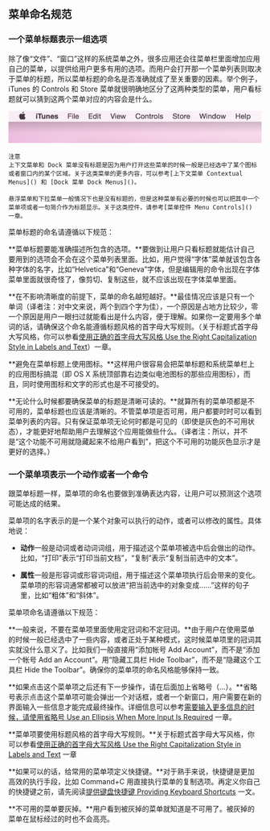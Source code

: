 ## 菜单命名规范

### 一个菜单标题表示一组选项

除了像“文件”、“窗口”这样的系统菜单之外，很多应用还会往菜单栏里面增加应用自己的菜单，以提供给用户更多有用的选项。而用户会打开那一个菜单列表则取决于菜单的标题，所以菜单标题的命名是否准确就成了至关重要的因素。举个例子，iTunes 的 Controls 和 Store 菜单就很明确地区分了这两种类型的菜单，用户看标题就可以猜到这两个菜单对应的内容会是什么。

![image](images/OSX_HIG_003_005.png)

	注意
	上下文菜单和 Dock 菜单没有标题是因为用户打开这些菜单的时候一般是已经选中了某个图标或者窗口内的某个区域。关于这类菜单的更多内容，可以参考[上下文菜单 Contextual Menus]() 和 [Dock 菜单 Dock Menus]()。

	悬浮菜单和下拉菜单一般情况下也是没有标题的，但是这种菜单有必要的时候也可以把其中一个菜单项或者一句简介作为标题显示。关于这类控件，请参考[菜单控件 Menu Controls]() 一章。

菜单标题的命名请遵循以下规范：

**菜单标题要能准确描述所包含的选项。**要做到让用户只看标题就能估计自己要用到的选项会不会在这个菜单列表里面。比如，用户觉得“字体”菜单就该包含各种字体的名字，比如“Helvetica”和“Geneva”字体，但是编辑用的命令出现在字体菜单里面就很奇怪了，像剪切、复制这些，就不应该出现在字体菜单里面。

**在不影响清晰度的前提下，菜单的命名越短越好。**最佳情况应该是只有一个单词（译者注：对中文来说，两个到四个字为佳），一个原因是占地方比较少，零一个原因是用户一眼扫过就能看出是什么内容，便于理解。如果你一定要用多个单词的话，请确保这个命名能遵循标题风格的首字母大写规则。（关于标题式首字母大写风格，你可以参看[使用正确的首字母大写风格 Use the Right Capitalization Style in Labels and Text]()）一章。

**避免在菜单标题上使用图标。**这样用户很容易会把菜单标题和系统菜单栏上的应用图标搞混（即 OS X 系统顶部靠右边类似电池图标的那些应用图标），而且，同时使用图标和文字的形式也是不可接受的。

**无论什么时候都要确保菜单的标题是清晰可读的。**就算所有的菜单项都是不可用的，菜单标题也应该是清晰的。不管菜单项是否可用，用户都要时时可以看到菜单列表的内容。只有保证菜单项无论何时都是可见的（即使是灰色的不可用状态），才能更好地帮助用户去理解这个应用能做些什么。（译者注：所以，并不是“这个功能不可用就隐藏起来不给用户看到”，把这个不可用的功能灰色显示才是更好的选择。）

### 一个菜单项表示一个动作或者一个命令

跟菜单标题一样，菜单项的命名也要做到准确表达内容，让用户可以预测这个选项可能达成的结果。

菜单项的名字表示的是一个某个对象可以执行的动作，或者可以修改的属性。具体地说：

- **动作**一般是动词或者动词词组，用于描述这个菜单项被选中后会做出的动作。比如，“打印”表示“打印当前文档”，“复制”表示“复制当前选中的文本”。

- **属性**一般是形容词或形容词词组，用于描述这个菜单项执行后会带来的变化。菜单项的形容词通常都被可以放进“把当前选中的对象变成……”这样的句子里，比如“粗体”和“斜体”。

菜单项命名请遵循以下规范：

**一般来说，不要在菜单项里面使用定冠词和不定冠词。**由于用户在使用菜单的时候一般已经选中了一些内容，或者正处于某种模式，这时候菜单项里的冠词其实就没什么意义了。比如我们一般直接用“添加帐号 Add Account”，而不是“添加一个帐号 Add an Account”。用“隐藏工具栏 Hide Toolbar”，而不是“隐藏这个工具栏 Hide the Toolbar”。确保你的菜单项的命名风格能够保持一致。

**如果点击这个菜单项之后还有下一步操作，请在后面加上省略号（…）。**省略号表示点击这个菜单项可能会弹出一个对话框，或者一个新窗口，用户需要在新的界面输入一些信息才能完成最终操作。详细信息可以参考[需要输入更多信息的时候，请使用省略号 Use an Ellipsis When More Input Is Required]() 一章。

**菜单项要使用标题风格的首字母大写规则。**关于标题式首字母大写风格，你可以参看[使用正确的首字母大写风格 Use the Right Capitalization Style in Labels and Text]() 一章

**如果可以的话，给常用的菜单项定义快捷键。**对于熟手来说，快捷键是更加高效的执行手段，比如 Command+C 用直接执行菜单的复制选项。再定义你自己的快捷键之前，请先阅读[提供键盘快捷键 Providing Keyboard Shortcuts]() 一文。

**不可用的菜单要灰掉。**用户看到被灰掉的菜单就知道是不可用了。被灰掉的菜单在鼠标经过的时也不会高亮。